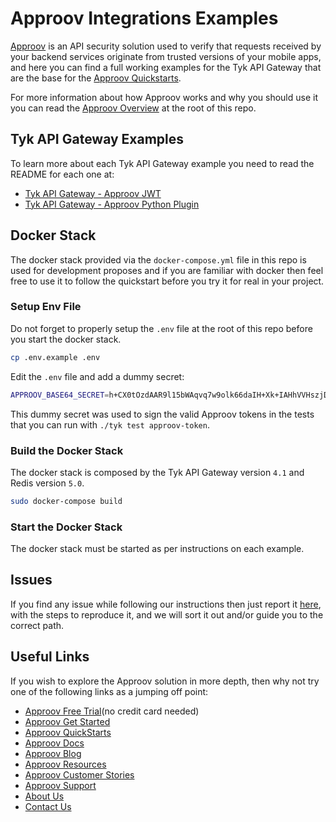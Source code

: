 # Approov Integrations Examples

[Approov](https://approov.io) is an API security solution used to verify that requests received by your backend services originate from trusted versions of your mobile apps, and here you can find a full working examples for the Tyk API Gateway that are the base for the [Approov Quickstarts](QUICKSTARTS.md).

For more information about how Approov works and why you should use it you can read the [Approov Overview](/OVERVIEW.md) at the root of this repo.

## Tyk API Gateway Examples

To learn more about each Tyk API Gateway example you need to read the README for each one at:

* [Tyk API Gateway - Approov JWT](./examples/TYK_GATEWAY_APPROOV_JWT_EXAMPLE.md)
* [Tyk API Gateway - Approov Python Plugin](./examples/TYK_GATEWAY_APPROOV_PYTHON_PLUGIN_EXAMPLE.md)


## Docker Stack

The docker stack provided via the `docker-compose.yml` file in this repo is used for development proposes and if you are familiar with docker then feel free to use it to follow the quickstart before you try it for real in your project.

### Setup Env File

Do not forget to properly setup the `.env` file at the root of this repo before you start the docker stack.

```bash
cp .env.example .env
```

Edit the `.env` file and add a dummy secret:

```bash
APPROOV_BASE64_SECRET=h+CX0tOzdAAR9l15bWAqvq7w9olk66daIH+Xk+IAHhVVHszjDzeGobzNnqyRze3lw/WVyWrc2gZfh3XXfBOmww==
```

This dummy secret was used to sign the valid Approov tokens in the tests that you can run with `./tyk test approov-token`.


### Build the Docker Stack

The docker stack is composed by the Tyk API Gateway version `4.1` and Redis version `5.0`.

```bash
sudo docker-compose build
```

### Start the Docker Stack

The docker stack must be started as per instructions on each example.


## Issues

If you find any issue while following our instructions then just report it [here](https://github.com/approov/quickstart-tyk-api-gateway-token-check/issues), with the steps to reproduce it, and we will sort it out and/or guide you to the correct path.


## Useful Links

If you wish to explore the Approov solution in more depth, then why not try one of the following links as a jumping off point:

* [Approov Free Trial](https://approov.io/signup)(no credit card needed)
* [Approov Get Started](https://approov.io/product/demo)
* [Approov QuickStarts](https://approov.io/docs/latest/approov-integration-examples/)
* [Approov Docs](https://approov.io/docs)
* [Approov Blog](https://approov.io/blog/)
* [Approov Resources](https://approov.io/resource/)
* [Approov Customer Stories](https://approov.io/customer)
* [Approov Support](https://approov.io/contact)
* [About Us](https://approov.io/company)
* [Contact Us](https://approov.io/contact)

